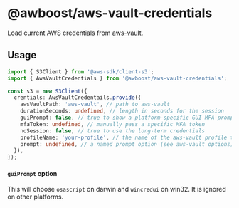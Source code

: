 # @awboost/aws-vault-credentials

Load current AWS credentials from [aws-vault](https://github.com/99designs/aws-vault).

## Usage

```typescript
import { S3Client } from '@aws-sdk/client-s3';
import { AwsVaultCredentials } from '@awboost/aws-vault-credentials';

const s3 = new S3Client({
  crentials: AwsVaultCredentails.provide({
    awsVaultPath: 'aws-vault', // path to aws-vault
    durationSeconds: undefined, // length in seconds for the session
    guiPrompt: false, // true to show a platform-specific GUI MFA prompt
    mfaToken: undefined, // manually pass a specific MFA token
    noSession: false, // true to use the long-term credentials
    profileName: 'your-profile', // the name of the aws-vault profile to use
    prompt: undefined, // a named prompt option (see aws-vault options)
  }),
});
```

#### `guiPrompt` option

This will choose `osascript` on darwin and `wincredui` on win32. It is ignored on other platforms.

